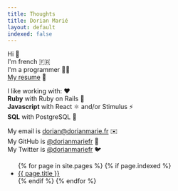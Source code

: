 ```yaml
---
title: Thoughts
title: Dorian Marié
layout: default
indexed: false
---
```


Hi 👋<br>
I'm french 🇫🇷<br>
I'm a programmer 🧑‍💻<br>
<a href="/resume/Dorian Marie - CV.pdf">My resume</a> 📁

I like working with: ❤️<br>
<b>Ruby</b> with Ruby on Rails 💎<br>
<b>Javascript</b> with React ⚛️  and/or Stimulus ⚡️<br>
<b>SQL</b> with PostgreSQL 🐘<br>

My email is <a href="mailto:dorian@dorianmarie.fr">dorian@dorianmarie.fr</a> ✉️<br>
My GitHub is <a href="https://github.com/dorianmariefr">@dorianmariefr</a> 🐙<br>
My Twitter is <a href="https://twitter.com/dorianmariefr">@dorianmariefr</a> 🐦<br>

<ul>
  {% for page in site.pages %}
    {% if page.indexed %}
      <li><a href="{{ page.url }}">{{ page.title }}</a></li>
    {% endif %}
  {% endfor %}
</ul>
